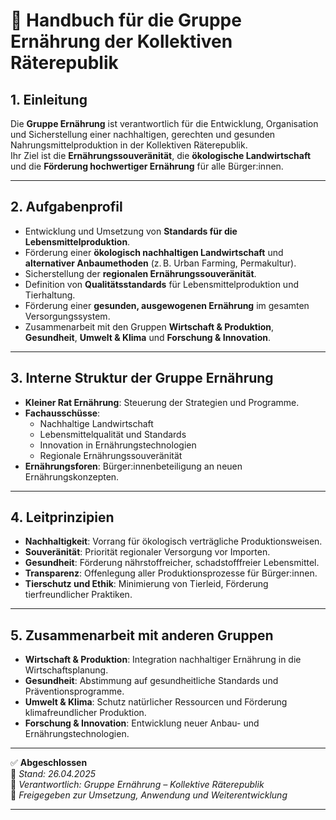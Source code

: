 # 🌾 Handbuch für die Gruppe Ernährung der Kollektiven Räterepublik

## 1. Einleitung

Die **Gruppe Ernährung** ist verantwortlich für die Entwicklung, Organisation und Sicherstellung einer nachhaltigen, gerechten und gesunden Nahrungsmittelproduktion in der Kollektiven Räterepublik.  
Ihr Ziel ist die **Ernährungssouveränität**, die **ökologische Landwirtschaft** und die **Förderung hochwertiger Ernährung** für alle Bürger:innen.

---

## 2. Aufgabenprofil

- Entwicklung und Umsetzung von **Standards für die Lebensmittelproduktion**.
- Förderung einer **ökologisch nachhaltigen Landwirtschaft** und **alternativer Anbaumethoden** (z. B. Urban Farming, Permakultur).
- Sicherstellung der **regionalen Ernährungssouveränität**.
- Definition von **Qualitätsstandards** für Lebensmittelproduktion und Tierhaltung.
- Förderung einer **gesunden, ausgewogenen Ernährung** im gesamten Versorgungssystem.
- Zusammenarbeit mit den Gruppen **Wirtschaft & Produktion**, **Gesundheit**, **Umwelt & Klima** und **Forschung & Innovation**.

---

## 3. Interne Struktur der Gruppe Ernährung

- **Kleiner Rat Ernährung**: Steuerung der Strategien und Programme.
- **Fachausschüsse**:
  - Nachhaltige Landwirtschaft
  - Lebensmittelqualität und Standards
  - Innovation in Ernährungstechnologien
  - Regionale Ernährungssouveränität
- **Ernährungsforen**: Bürger:innenbeteiligung an neuen Ernährungskonzepten.

---

## 4. Leitprinzipien

- **Nachhaltigkeit**: Vorrang für ökologisch verträgliche Produktionsweisen.
- **Souveränität**: Priorität regionaler Versorgung vor Importen.
- **Gesundheit**: Förderung nährstoffreicher, schadstofffreier Lebensmittel.
- **Transparenz**: Offenlegung aller Produktionsprozesse für Bürger:innen.
- **Tierschutz und Ethik**: Minimierung von Tierleid, Förderung tierfreundlicher Praktiken.

---

## 5. Zusammenarbeit mit anderen Gruppen

- **Wirtschaft & Produktion**: Integration nachhaltiger Ernährung in die Wirtschaftsplanung.
- **Gesundheit**: Abstimmung auf gesundheitliche Standards und Präventionsprogramme.
- **Umwelt & Klima**: Schutz natürlicher Ressourcen und Förderung klimafreundlicher Produktion.
- **Forschung & Innovation**: Entwicklung neuer Anbau- und Ernährungstechnologien.

---

✅ **Abgeschlossen**  
📅 *Stand: 26.04.2025*  
🏩 *Verantwortlich: Gruppe Ernährung – Kollektive Räterepublik*  
🔐 *Freigegeben zur Umsetzung, Anwendung und Weiterentwicklung*

---

